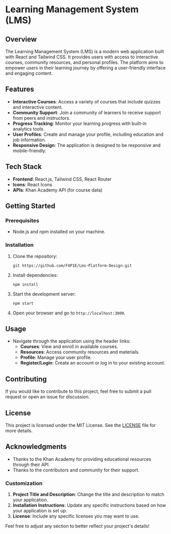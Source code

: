 # Learning Management System (LMS)

## Overview
The Learning Management System (LMS) is a modern web application built with React and Tailwind CSS. It provides users with access to interactive courses, community resources, and personal profiles. The platform aims to empower users in their learning journey by offering a user-friendly interface and engaging content.

## Features
- **Interactive Courses**: Access a variety of courses that include quizzes and interactive content.
- **Community Support**: Join a community of learners to receive support from peers and instructors.
- **Progress Tracking**: Monitor your learning progress with built-in analytics tools.
- **User Profiles**: Create and manage your profile, including education and job information.
- **Responsive Design**: The application is designed to be responsive and mobile-friendly.

## Tech Stack
- **Frontend**: React.js, Tailwind CSS, React Router
- **Icons**: React Icons
- **APIs**: Khan Academy API (for course data)

## Getting Started

### Prerequisites
- Node.js and npm installed on your machine.

### Installation
1. Clone the repository:
   ```
   git https://github.com/F4P1E/Lms-Platform-Design.git
   ```

2. Install dependencies:
   ```
   npm install
   ```

3. Start the development server:
   ```
   npm start
   ```

4. Open your browser and go to `http://localhost:3000`.

## Usage
- Navigate through the application using the header links:
  - **Courses**: View and enroll in available courses.
  - **Resources**: Access community resources and materials.
  - **Profile**: Manage your user profile.
  - **Register/Login**: Create an account or log in to your existing account.

## Contributing
If you would like to contribute to this project, feel free to submit a pull request or open an issue for discussion.

## License
This project is licensed under the MIT License. See the [LICENSE](LICENSE) file for more details.

## Acknowledgments
- Thanks to the Khan Academy for providing educational resources through their API.
- Thanks to the contributors and community for their support.

### Customization
1. **Project Title and Description**: Change the title and description to match your application.
2. **Installation Instructions**: Update any specific instructions based on how your application is set up.
3. **License**: Include any specific licenses you may want to use.

Feel free to adjust any section to better reflect your project's details!
